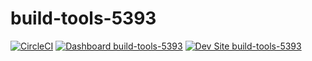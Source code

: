 # build-tools-5393

[![CircleCI](https://circleci.com/gh/pantheon-ci-bot/build-tools-5393.svg?style=shield)](https://circleci.com/gh/pantheon-ci-bot/build-tools-5393)
[![Dashboard build-tools-5393](https://img.shields.io/badge/dashboard-build_tools_5393-yellow.svg)](https://dashboard.pantheon.io/sites/dac424e6-9b33-4a65-842b-3d81bf12def5#dev/code)
[![Dev Site build-tools-5393](https://img.shields.io/badge/site-build_tools_5393-blue.svg)](http://dev-build-tools-5393.pantheonsite.io/)